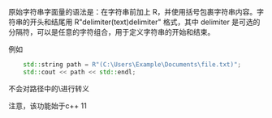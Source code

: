 原始字符串字面量的语法是：在字符串前加上 R，并使用括号包裹字符串内容。字符串的开头和结尾用 R"delimiter(text)delimiter" 格式，其中 delimiter 是可选的分隔符，可以是任意的字符组合，用于定义字符串的开始和结束。

例如
```cpp
    std::string path = R"(C:\Users\Example\Documents\file.txt)";
    std::cout << path << std::endl;
```
不会对路径中的\进行转义

注意，该功能始于c++ 11